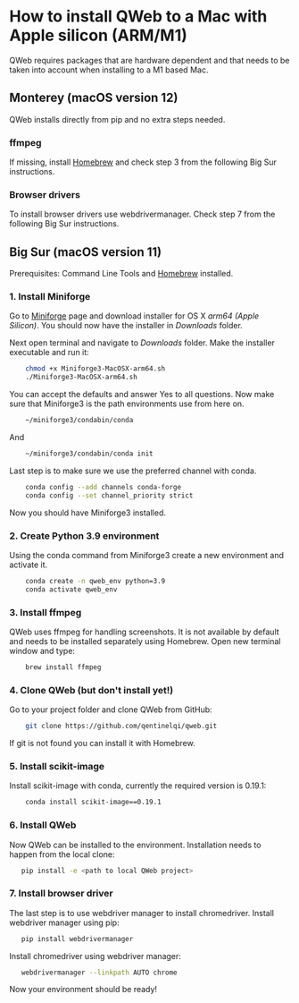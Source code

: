 # How to install QWeb to a Mac with Apple silicon (ARM/M1)

QWeb requires packages that are hardware dependent and that needs to be taken into account when installing to a M1 based Mac.

## Monterey (macOS version 12)

QWeb installs directly from pip and no extra steps needed.

### ffmpeg

If missing, install [Homebrew](https://docs.brew.sh/Installation) and check step 3 from the following Big Sur instructions.

### Browser drivers

To install browser drivers use webdrivermanager. Check step 7 from the following Big Sur instructions.

## Big Sur (macOS version 11)

Prerequisites: Command Line Tools and [Homebrew](https://docs.brew.sh/Installation) installed.

### 1. Install Miniforge

Go to [Miniforge](https://github.com/conda-forge/miniforge) page and download installer for OS X *arm64 (Apple Silicon)*.
You should now have the installer in *Downloads* folder.

Next open terminal and navigate to *Downloads* folder. Make the installer executable and run it:
```bash
    chmod +x Miniforge3-MacOSX-arm64.sh
    ./Miniforge3-MacOSX-arm64.sh
```
You can accept the defaults and answer Yes to all questions. Now make sure that Miniforge3 is the path environments
use from here on.
```bash
    ~/miniforge3/condabin/conda
```
And
```bash
    ~/miniforge3/condabin/conda init
```
Last step is to make sure we use the preferred channel with conda.
```bash
    conda config --add channels conda-forge
    conda config --set channel_priority strict
```
Now you should have Miniforge3 installed.

### 2. Create Python 3.9 environment

Using the conda command from Miniforge3 create a new environment and activate it.
```bash
    conda create -n qweb_env python=3.9
    conda activate qweb_env
```

### 3. Install ffmpeg
QWeb uses ffmpeg for handling screenshots. It is not available by default and needs to be installed separately using
Homebrew. Open new terminal window and type:
```bash
    brew install ffmpeg
```

### 4. Clone QWeb (but don't install yet!)
Go to your project folder and clone QWeb from GitHub:
```bash
    git clone https://github.com/qentinelqi/qweb.git
```
If git is not found you can install it with Homebrew.

### 5. Install scikit-image
Install scikit-image with conda, currently the required version is 0.19.1:
```bash
    conda install scikit-image==0.19.1
```

### 6. Install QWeb
Now QWeb can be installed to the environment. Installation needs to happen from the local clone:
 ```bash
    pip install -e <path to local QWeb project>
```

### 7. Install browser driver
The last step is to use webdriver manager to install chromedriver. Install webdriver manager using pip:
 ```bash
    pip install webdrivermanager
```
Install chromedriver using webdriver manager:
 ```bash
    webdrivermanager --linkpath AUTO chrome
```
Now your environment should be ready!
